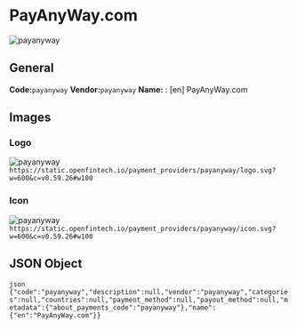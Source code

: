 # PayAnyWay.com 
![payanyway](https://static.openfintech.io/payment_providers/payanyway/logo.svg?w=600&c=v0.59.26#w100) 
## General 
**Code:**`payanyway` 
**Vendor:**`payanyway` 
**Name:** 
:	[en] PayAnyWay.com 
## Images 
### Logo 
![payanyway](https://static.openfintech.io/payment_providers/payanyway/logo.svg?w=600&c=v0.59.26#w100) 
``` https://static.openfintech.io/payment_providers/payanyway/logo.svg?w=600&c=v0.59.26#w100 ``` 
### Icon 
![payanyway](https://static.openfintech.io/payment_providers/payanyway/icon.svg?w=600&c=v0.59.26#w100) 
``` https://static.openfintech.io/payment_providers/payanyway/icon.svg?w=600&c=v0.59.26#w100 ``` 
## JSON Object 
```json {"code":"payanyway","description":null,"vendor":"payanyway","categories":null,"countries":null,"payment_method":null,"payout_method":null,"metadata":{"about_payments_code":"payanyway"},"name":{"en":"PayAnyWay.com"}} ``` 
